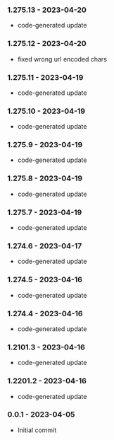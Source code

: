 ### 1.275.13 - 2023-04-20

- code-generated update

### 1.275.12 - 2023-04-20

- fixed wrong url encoded chars

### 1.275.11 - 2023-04-19

- code-generated update

### 1.275.10 - 2023-04-19

- code-generated update

### 1.275.9 - 2023-04-19

- code-generated update

### 1.275.8 - 2023-04-19

- code-generated update

### 1.275.7 - 2023-04-19

- code-generated update

### 1.274.6 - 2023-04-17

- code-generated update

### 1.274.5 - 2023-04-16

- code-generated update

### 1.274.4 - 2023-04-16

- code-generated update

### 1.2101.3 - 2023-04-16

- code-generated update

### 1.2201.2 - 2023-04-16

- code-generated update

### 0.0.1 - 2023-04-05

- Initial commit
